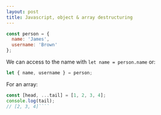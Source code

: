 ```yaml
---
layout: post
title: Javascript, object & array destructuring
---
```


```javascript
const person = {
  name: 'James',
  username: 'Brown'
};
```

We can access to the name with `let name = person.name`  or:

```javascript
let { name, username } = person;
```
For an array:
```javascript
const [head, ...tail] = [1, 2, 3, 4];
console.log(tail);
// [2, 3, 4]````
